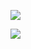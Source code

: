 

![](https://pic.superbed.cn/item/5e1d18392fb38b8c3c6ae409.jpg)



![](https://pic.superbed.cn/item/5e1d1a5c2fb38b8c3c6b18ff.jpg)















